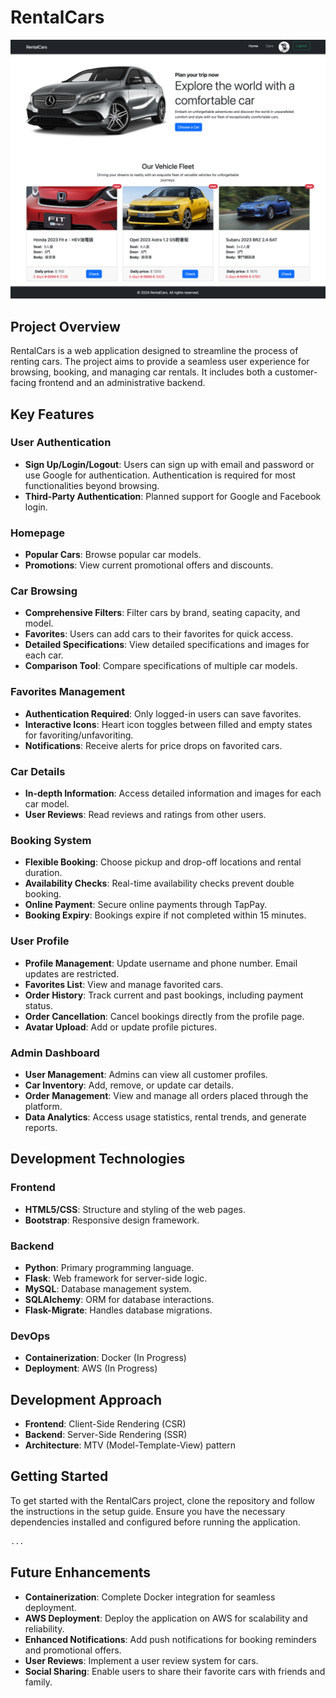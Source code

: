 # RentalCars

![screenshot_home](/public/screenshot_home.png)

## Project Overview

RentalCars is a web application designed to streamline the process of renting cars. The project aims to provide a seamless user experience for browsing, booking, and managing car rentals. It includes both a customer-facing frontend and an administrative backend.

## Key Features

### User Authentication

- **Sign Up/Login/Logout**: Users can sign up with email and password or use Google for authentication. Authentication is required for most functionalities beyond browsing.
- **Third-Party Authentication**: Planned support for Google and Facebook login.

### Homepage

- **Popular Cars**: Browse popular car models.
- **Promotions**: View current promotional offers and discounts.

### Car Browsing

- **Comprehensive Filters**: Filter cars by brand, seating capacity, and model.
- **Favorites**: Users can add cars to their favorites for quick access.
- **Detailed Specifications**: View detailed specifications and images for each car.
- **Comparison Tool**: Compare specifications of multiple car models.

### Favorites Management

- **Authentication Required**: Only logged-in users can save favorites.
- **Interactive Icons**: Heart icon toggles between filled and empty states for favoriting/unfavoriting.
- **Notifications**: Receive alerts for price drops on favorited cars.

### Car Details

- **In-depth Information**: Access detailed information and images for each car model.
- **User Reviews**: Read reviews and ratings from other users.

### Booking System

- **Flexible Booking**: Choose pickup and drop-off locations and rental duration.
- **Availability Checks**: Real-time availability checks prevent double booking.
- **Online Payment**: Secure online payments through TapPay.
- **Booking Expiry**: Bookings expire if not completed within 15 minutes.

### User Profile

- **Profile Management**: Update username and phone number. Email updates are restricted.
- **Favorites List**: View and manage favorited cars.
- **Order History**: Track current and past bookings, including payment status.
- **Order Cancellation**: Cancel bookings directly from the profile page.
- **Avatar Upload**: Add or update profile pictures.

### Admin Dashboard

- **User Management**: Admins can view all customer profiles.
- **Car Inventory**: Add, remove, or update car details.
- **Order Management**: View and manage all orders placed through the platform.
- **Data Analytics**: Access usage statistics, rental trends, and generate reports.

## Development Technologies

### Frontend

- **HTML5/CSS**: Structure and styling of the web pages.
- **Bootstrap**: Responsive design framework.

### Backend

- **Python**: Primary programming language.
- **Flask**: Web framework for server-side logic.
- **MySQL**: Database management system.
- **SQLAlchemy**: ORM for database interactions.
- **Flask-Migrate**: Handles database migrations.

### DevOps

- **Containerization**: Docker (In Progress)
- **Deployment**: AWS (In Progress)

## Development Approach

- **Frontend**: Client-Side Rendering (CSR)
- **Backend**: Server-Side Rendering (SSR)
- **Architecture**: MTV (Model-Template-View) pattern

## Getting Started

To get started with the RentalCars project, clone the repository and follow the instructions in the setup guide. Ensure you have the necessary dependencies installed and configured before running the application.

```bash
... 
```


## Future Enhancements

- **Containerization**: Complete Docker integration for seamless deployment.
- **AWS Deployment**: Deploy the application on AWS for scalability and reliability.
- **Enhanced Notifications**: Add push notifications for booking reminders and promotional offers.
- **User Reviews**: Implement a user review system for cars.
- **Social Sharing**: Enable users to share their favorite cars with friends and family.

